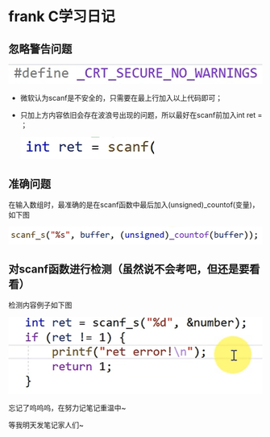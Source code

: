 # frank C学习日记

## 忽略警告问题

![VS对scanf的忽略警告](./picture1/VS对scanf的忽略警告.jpg)

- 微软认为scanf是不安全的，只需要在最上行加入以上代码即可；

- 只加上方内容依旧会存在波浪号出现的问题，所以最好在scanf前加入int ret = ；

  ![兼容内容](./picture1/兼容内容.jpg)

## 准确问题

在输入数组时，最准确的是在scanf函数中最后加入(unsigned)_countof(变量)，如下图

![数组标准输入](./picture1/数组标准输入.jpg)

## 对scanf函数进行检测（虽然说不会考吧，但还是要看看）

检测内容例子如下图

![检测（不考）](./picture1/检测（不考）.jpg)

忘记了呜呜呜，在努力记笔记重温中~

等我明天发笔记家人们~
